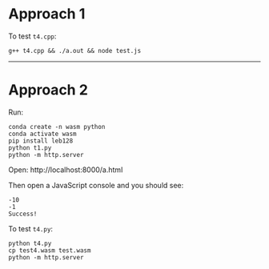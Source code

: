 # Approach 1
To test `t4.cpp`:

    g++ t4.cpp && ./a.out && node test.js

---

# Approach 2
Run:

    conda create -n wasm python
    conda activate wasm
    pip install leb128
    python t1.py
    python -m http.server

Open: http://localhost:8000/a.html

Then open a JavaScript console and you should see:

    -10
    -1
    Success!

To test `t4.py`:

    python t4.py
    cp test4.wasm test.wasm
    python -m http.server
